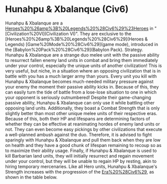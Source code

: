 # Hunahpu &amp; Xbalanque (Civ6)

Hunahpu &amp; Xbalanque are a [Heroes%20%26amp%3B%20Legends%20%28Civ6%29%23Heroes](Hero) in "[Civilization%20VI](Civilization VI)". They are exclusive to the [Heroes%20%26amp%3B%20Legends%20%28Civ6%29](Heroes &amp; Legends) [Game%20Mode%20%28Civ6%29](game mode), introduced in the [Babylon%20Pack%20%28Civ6%29](Babylon Pack).
Strategy.
Hunahpu &amp; Xbalanque are a strange duo melee unit with the passive ability to resurrect fallen enemy land units in combat and bring them immediately under your control, especially the unique units of another civilization! This is very useful, but niche, in a situation where an opposing civilization that is in battle with you has a much larger army than yours. Every unit you kill with Hunahpu &amp; Xbalanque becomes much-needed military pressure against your enemy the moment their passive ability kicks in. Because of this, they can easily turn the tide of battle from a lose-lose situation to one in which your opponent is seriously outnumbered!
Despite their game-changing passive ability, Hunahpu &amp; Xbalanque can only use it while battling other opposing land units. Additionally, they boast a Combat Strength that is only slightly better than most other unique melee units of their respective eras. Because of this, both their HP and lifespans are determining factors of whether they can be effective at reanimating hordes of enemy land units or not. They can even become easy pickings by other civilizations that execute a well-planned ambush against the duo. Therefore, it is advised to fight sparingly with Hunahpu &amp; Xbalanque and pull them back when they are low on health and they have a good chunk of lifespan remaining to recoup so as to maximize their ability usage.
Finally, if Hunahpu &amp; Xbalanque is used to kill Barbarian land units, they will initially resurrect and regain movement under your control, but they will be unable to regain HP by resting, akin to hiring temporary mercenaries.
Like all Hero units, Hunahpu &amp; Xbalanque's Strength increases with the progression of the [Era%20%28Civ6%29](eras), as shown in the table below.